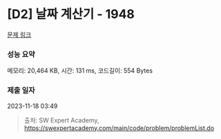 # [D2] 날짜 계산기 - 1948 

[문제 링크](https://swexpertacademy.com/main/code/problem/problemDetail.do?contestProbId=AV5PnnU6AOsDFAUq) 

### 성능 요약

메모리: 20,464 KB, 시간: 131 ms, 코드길이: 554 Bytes

### 제출 일자

2023-11-18 03:49



> 출처: SW Expert Academy, https://swexpertacademy.com/main/code/problem/problemList.do